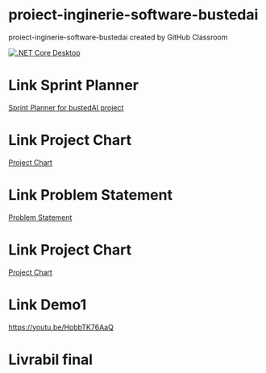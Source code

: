 # proiect-inginerie-software-bustedai
proiect-inginerie-software-bustedai created by GitHub Classroom

[![.NET Core Desktop](https://github.com/inginerie-software-22-23/proiect-inginerie-software-bustedai/actions/workflows/dotnet-desktop.yml/badge.svg)](https://github.com/inginerie-software-22-23/proiect-inginerie-software-bustedai/actions/workflows/dotnet-desktop.yml)

# Link Sprint Planner
[Sprint Planner for bustedAI project](https://docs.google.com/spreadsheets/d/16vLLRd1A86IMXz-6o4SOA034RU-AbtB7rw2PQL5WCJE/edit#gid=0)

# Link Project Chart
[Project Chart](https://docs.google.com/document/d/1VCJf-GGZD8LIGYsz41iVwcwmNcKJWqzs1Unu8eLc69c/edit?amp%3Busp=embed_facebook)


# Link Problem Statement
[Problem Statement](https://docs.google.com/document/d/1TZzNgOfmmYbAetV1EVqiXQN3iuhumcBcCAhJzQYMF8Y/edit)

# Link Project Chart
[Project Chart](https://docs.google.com/document/d/1VCJf-GGZD8LIGYsz41iVwcwmNcKJWqzs1Unu8eLc69c/edit?amp%3Busp=embed_facebook)

# Link Demo1
https://youtu.be/HobbTK76AaQ

# Livrabil final

